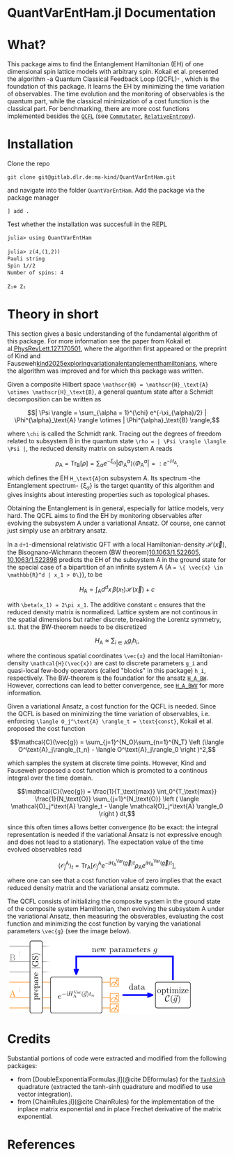 # QuantVarEntHam.jl Documentation

# What? 

This package aims to find the Entanglement Hamiltonian (EH) of one dimensional spin lattice models with arbitrary spin. 
Kokail et al. presented the algorithm -a Quantum Classical Feedback Loop (QCFL)- , which is the foundation of this package.
It learns the EH by minimizing the time variation of observables. 
The time evolution and the monitoring of observables is the quantum part, while the classical minimization of a cost function is the classical part.
For benchmarking, there are more cost functions implemented besides the [`QCFL`](@ref) (see [`Commutator`](@ref), [`RelativeEntropy`](@ref)).


# Installation

Clone the repo 
```
git clone git@gitlab.dlr.de:ma-kind/QuantVarEntHam.git
```
and navigate into the folder `QuantVarEntHam`.
Add the package via the package manager 
```
] add .
```
Test whether the installation was succesfull in the REPL
```jldoctest
julia> using QuantVarEntHam

julia> z(4,(1,2))
Pauli string
Spin 1//2
Number of spins: 4

Z₁⊗ Z₂
```
# Theory in short

This section gives a basic understanding of the fundamental algorithm of this package.
For more information see the paper from Kokail et al.[PhysRevLett.127.170501](@cite),
where the algorithm first appeared or the preprint of Kind and Fauseweh[kind2025exploringvariationalentanglementhamiltonians](@cite),
where the algorithm was improved and for which this package was written.

Given a composite Hilbert space ``\mathscr{H} = \mathscr{H}_\text{A} \otimes \mathscr{H}_\text{B}``, a general quantum state 
after a Schmidt decomposition can be written as 
```math 
| \Psi \rangle  = \sum_{\alpha = 1}^{\chi} e^{-\xi_{\alpha}/2} | \Phi^{\alpha}_\text{A} \rangle  \otimes | \Phi^{\alpha}_\text{B} \rangle,
```
where ``\chi`` is called the Schmidt rank.
Tracing out the degrees of freedom related to subsystem B in the quantum state 
``\rho = | \Psi \rangle \langle \Psi |``, 
the reduced density matrix on subsystem A reads 
```math 
    \rho_\text{A} = \text{Tr}_\text{B} \left [ \rho \right ] = \sum_{\alpha} e^{-\xi_{\alpha}} | \Phi_\text{A}^{\alpha} \rangle \langle  \Phi_\text{A}^{\alpha} | 
   =\mathrel{\mathop:} e^{-H_\text{A}},
``` 
which defines the EH ``H_\text{A}``on subsystem A.
Its spectrum -the Entanglement spectrum- $\{ \xi_{\alpha} \}$ is the target quantity of this algorithm and gives insights about interesting properties such as topological phases.

Obtaining the Entanglement is in general, especially for lattice models, very hard. 
The QCFL aims to find the EH by monitoring observables after evolving the subsystem A under a variational Ansatz.
Of course, one cannot just simply use an arbitrary ansatz.

In a ``d+1``-dimensional relativistic QFT with a local Hamiltonian-density $\mathcal{H}(\vec{x})$,
the Bisognano-Wichmann theorem (BW theorem)[10.1063/1.522605, 10.1063/1.522898](@cite) 
predicts the  EH of the subsystem A in the ground state for the special case of a bipartition of an infinite system A (A ``= \{ \vec{x} \in \mathbb{R}^d | x_1 > 0\}``),
to be
```math
    H_\text{A} = \int_\text{A} d^dx \, \beta(x_1) \mathcal{H}(\vec{x}) + c
```
with ``\beta(x_1) = 2\pi x_1``.
The additive constant `c` ensures that the reduced density matrix is normalized.
Lattice system are not continous in the spatial dimensions but rather discrete, breaking the Lorentz symmetry, s.t. that the BW-theorem needs to be discretized
```math
H_\text{A} \approx \sum_{i \in \text{A}} g_i h_i,
```
where the continous spatial coordinates ``\vec{x}`` and the local Hamiltonian-density ``\mathcal{H}(\vec{x})`` are cast to discrete parameters ``g_i``
and quasi-local few-body operators (called "blocks" in this package) ``h_i``, respectively.
The BW-theorem is the foundation for the ansatz [`H_A_BW`](@ref). 
However, corrections can lead to better convergence, see [`H_A_BWV`](@ref) for more information.

Given a variational Ansatz, a cost function for the QCFL is needed. 
Since the QCFL is based on minimizing the time variation of observables, i.e. enforcing ``\langle O_j^\text{A} \rangle_t = \text{const}``,
Kokail et al. proposed the cost function 
```math
\mathcal{C}(\vec{g}) = \sum_{j=1}^{N_O}\sum_{n=1}^{N_T} \left (\langle O^\text{A}_j\rangle_{t_n} - \langle O^\text{A}_j\rangle_0 \right )^2,
```
which samples the system at discrete time points.
However, Kind and Fauseweh proposed a cost function which is promoted to a continous integral over the time domain.
```math
\mathcal{C}(\vec{g}) = \frac{1}{T_\text{max}} \int_0^{T_\text{max}} \frac{1}{N_\text{O}} \sum_{j=1}^{N_\text{O}} \left ( \langle \mathcal{O}_j^\text{A} \rangle_t - \langle \mathcal{O}_j^\text{A} \rangle_0 \right ) dt,
```
since this often times allows better convergence (to be exact: the integral representation is needed if the variational Ansatz is not expressive enough and does not lead to a stationary).
The expectation value of the time evolved observables read 
```math 
\langle \mathcal{O}_j^\text{A} \rangle_t =  \text{Tr}_{\text{A}} \left [ \mathcal{O}_j^\text{A} e^{- i H_\text{A}^\text{Var}(\vec{g})t} \rho_\text{A}  e^{i H_\text{A}^\text{Var}(\vec{g})t} \right ],
```
where one can see that a cost function value of zero implies that the exact reduced density matrix and the variational ansatz commute. 

The QCFL consists of initializing the composite system in the ground state of the composite system Hamiltonian, then evolving the subsystem A 
under the variational Ansatz, then measuring the obsverables, evaluating the cost function 
and minimizing the cost function by varying the variational parameters ``\vec{g}`` (see the image below).

![Quantum Classical Feedback Loop](images/circuit.png)

# Credits
 
Substantial portions of code were extracted and modified from the following packages:
- from [DoubleExponentialFormulas.jl](@cite DEformulas) for the [`TanhSinh`](@ref) quadrature (extracted the tanh-sinh quadrature and modified to use vector integration).
- from [ChainRules.jl](@cite ChainRules) for the implementation of the inplace matrix exponential and in place Frechet derivative of the matrix exponential.

# References
```@bibliography
```